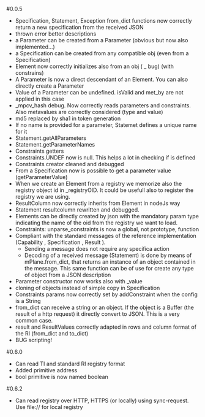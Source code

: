 #0.0.5

- Specification, Statement, Exception from_dict functions now correctly return a new specification from the received JSON
- thrown error better descriptions
- a Parameter can be created from a Parameter (obvious but now also implemented...)
- a Specification can be created from any compatible obj (even from a Specification)
- Element now correctly initializes also from an obj ( _ bug) (with constrains)
- A Parameter is now a direct descendant of an Element. You can also directly create a Parameter
- Value of a Parameter can be undefined. isValid and met_by are not applied in this case
- _mpcv_hash debug. Now correctly reads parameters and constraints. Also metavalues are correctly considered (type and value)
- md5 replaced by sha1 in token generation
- If no name is provided for a parameter, Statemet defines a unique name for it
- Statement.getAllParameters
- Statement.getParameterNames
- Constraints getters
- Constraints.UNDEF now is null. This helps a lot in checking if is defined
- Constraints creator cleaned and debugged
- From a Specification now is possible to get a parameter value (getParameterValue)
- When we create an Element from a registry we memorize also the registry object id in _registryOID. It could be usefull also to register the registry we are using.
- ResultColumn now correctly inherits from Element in nodeJs way
- Statement resultcolumn rewritten and debugged.
- Elements can be directly created by json with the mandatory param type indicating the name of the oid from the registry we want to load.
- Constraints: unparse_constraints is now a global, not prototype, function
- Compliant with the standard messages of the reference implementation (Capability , Specification , Result ). 
    - Sending a message does not require any specifica action
    - Decoding of a received message (Statement) is done by means of mPlane.from_dict, that returns an instance of an object contained in the message.
      This same function can be of use for create any type of object from a JSON description
- Parameter constructor now works also with _value
- cloning of objects instead of simple copy in Specification
- Constraints params now correctly set by addConstraint when the config is a String
- from_dict can receive a string or an object. If the object is a Buffer (the result of a http request) it directly convert to JSON. This is a very common case.
- result and ResultValues correctly adapted in rows and column format of the RI (from_dict and to_dict)
- BUG scripting!

#0.6.0

- Can read TI and standard RI registry format
- Added primitive address
- bool primitive is now named boolean

#0.6.2

- Can read registry over HTTP, HTTPS (or locally) using sync-request. Use file://<full path to registry file> for local registry